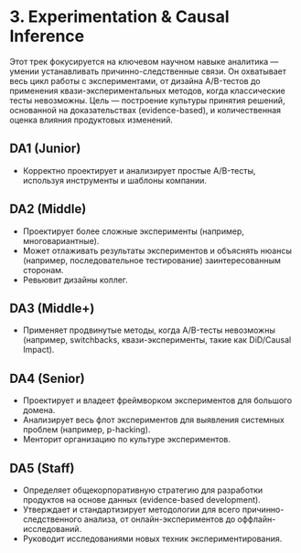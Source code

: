 # 3. Experimentation & Causal Inference

Этот трек фокусируется на ключевом научном навыке аналитика — умении устанавливать причинно-следственные связи. Он охватывает весь цикл работы с экспериментами, от дизайна A/B-тестов до применения квази-экспериментальных методов, когда классические тесты невозможны. Цель — построение культуры принятия решений, основанной на доказательствах (evidence-based), и количественная оценка влияния продуктовых изменений.

## DA1 (Junior)
- Корректно проектирует и анализирует простые A/B-тесты, используя инструменты и шаблоны компании.

## DA2 (Middle)
- Проектирует более сложные эксперименты (например, многовариантные).
- Может отлаживать результаты экспериментов и объяснять нюансы (например, последовательное тестирование) заинтересованным сторонам.
- Ревьювит дизайны коллег.

## DA3 (Middle+)
- Применяет продвинутые методы, когда A/B-тесты невозможны (например, switchbacks, квази-эксперименты, такие как DiD/Causal Impact).

## DA4 (Senior)
- Проектирует и владеет фреймворком экспериментов для большого домена.
- Анализирует весь флот экспериментов для выявления системных проблем (например, p-hacking).
- Менторит организацию по культуре экспериментов.

## DA5 (Staff)
- Определяет общекорпоративную стратегию для разработки продуктов на основе данных (evidence-based development).
- Утверждает и стандартизирует методологии для всего причинно-следственного анализа, от онлайн-экспериментов до оффлайн-исследований.
- Руководит исследованиями новых техник экспериментирования. 